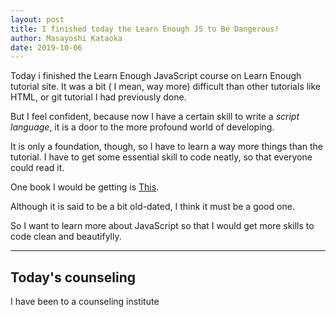 ```yaml
---
layout: post
title: I finished today the Learn Enough JS to Be Dangerous!
author: Masayoshi Kataoka
date: 2019-10-06
---
```


Today i finished the Learn Enough JavaScript course on Learn Enough tutorial site.
It was a bit ( I mean, way more) difficult than other tutorials like HTML, or git tutorial I had previously done.

But I feel confident, because now I have a certain skill to write a *script language*, it is a door to the more profound world of developing.

It is only a foundation, though, so I have to learn a way more things than the tutorial. I have to get some essential skill to code neatly, so that everyone could read it.

One book I would be getting is [This](https://www.amazon.co.jp/JavaScript-Parts-%E2%80%95%E3%80%8C%E8%89%AF%E3%81%84%E3%83%91%E3%83%BC%E3%83%84%E3%80%8D%E3%81%AB%E3%82%88%E3%82%8B%E3%83%99%E3%82%B9%E3%83%88%E3%83%97%E3%83%A9%E3%82%AF%E3%83%86%E3%82%A3%E3%82%B9-Douglas-Crockford/dp/4873113911/ref=sr_1_1?__mk_ja_JP=%E3%82%AB%E3%82%BF%E3%82%AB%E3%83%8A&keywords=good+parts+javascript&qid=1570415753&sr=8-1).

Although it is said to be a bit old-dated, I think it must be a good one.

So I want to learn more about JavaScript so that I would get more skills to code clean and beautifylly.

---
## Today's counseling

I have been to a counseling institute 
